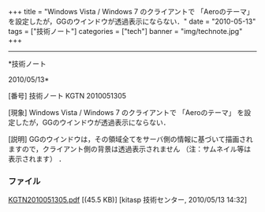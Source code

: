 ﻿+++
title = "Windows Vista / Windows 7 のクライアントで 「Aeroのテーマ」 を設定したが，GGのウインドウが透過表示にならない．"
date = "2010-05-13"
tags = ["技術ノート"]
categories = ["tech"]
banner = "img/technote.jpg"
+++

-----------------------------------------------------------------------------------------------------------------------------

*技術ノート

2010/05/13*


[番号]
技術ノート KGTN 2010051305

[現象]
Windows Vista / Windows 7 のクライアントで 「Aeroのテーマ」
を設定したが，GGのウインドウが透過表示にならない．

[説明]
GGのウインドウは，その領域全てをサーバ側の情報に基づいて描画されますので，クライアント側の背景は透過表示されません
（注：サムネイル等は表示されます） ．


### ファイル

 
 


[KGTN2010051305.pdf](http://techreport.kitasp.net/attachments/download/170/KGTN2010051305.pdf)
 [(45.5 KB)] [kitasp 技術センター, 2010/05/13
14:32]


 


 

